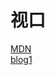 # 视口

[MDN](https://developer.mozilla.org/zh-CN/docs/Web/CSS/Viewport_concepts)  
[blog1](https://www.cnblogs.com/xiaohuochai/p/5496995.html)

